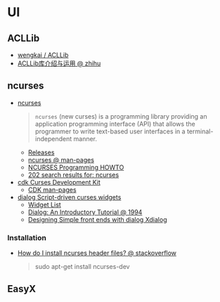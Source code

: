 # UI

## ACLLib
- [wengkai / ACLLib](https://github.com/wengkai/ACLLib)
- [ACLLib库介绍与运用 @ zhihu](https://zhuanlan.zhihu.com/p/66816144)

## ncurses
- [ncurses](https://en.wikipedia.org/wiki/Ncurses)
  > `ncurses` (new curses) is a programming library providing an application programming interface (API) that allows the programmer to write text-based user interfaces in a terminal-independent manner.
  - [Releases](https://invisible-island.net/ncurses/announce.html)
  - [ncurses @ man-pages](https://man7.org/linux/man-pages/man3/ncurses.3x.html)
  - [NCURSES Programming HOWTO](https://tldp.org/HOWTO/NCURSES-Programming-HOWTO/)
  - [202 search results for: ncurses](https://web.archive.org/web/20110609082936/http://freshmeat.net/search/?q=ncurses&section=projects&Go.x=0&Go.y=0)
- [cdk Curses Development Kit](https://invisible-island.net/cdk/cdk.html)
  - [CDK man-pages](https://invisible-island.net/cdk/manpage/cdk.3.html)
- [dialog Script-driven curses widgets](https://invisible-island.net/dialog/dialog.html)
  - [Widget List](https://invisible-island.net/dialog/dialog-figures.html)
  - [Dialog: An Introductory Tutorial @ 1994](https://www.linuxjournal.com/article/2807)
  - [Designing Simple front ends with dialog Xdialog](https://linuxgazette.net/101/sunil.html)

### Installation
- [How do I install ncurses header files? @ stackoverflow](https://askubuntu.com/a/490069)
  > sudo apt-get install ncurses-dev

## EasyX